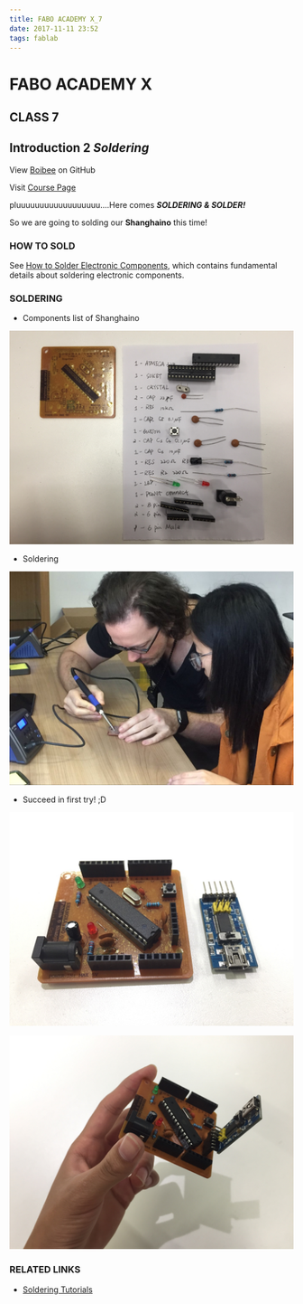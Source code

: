 ```yaml
---
title: FABO ACADEMY X_7
date: 2017-11-11 23:52
tags: fablab
---
```


# FABO ACADEMY X
## CLASS 7
## Introduction 2 *Soldering*

View [Boibee](https://mrtriskin.github.io/) on GitHub

Visit [Course Page](https://faboshanghai.gihub.io)

pluuuuuuuuuuuuuuuuuu....Here comes ***SOLDERING & SOLDER!***

So we are going to solding our **Shanghaino** this time!


### HOW TO SOLD
See [How to Solder Electronic Components](https://www.sciencebuddies.org/science-fair-projects/references/how-to-solder#overview), which contains fundamental details about soldering electronic components.

### SOLDERING

  - Components list of Shanghaino

  ![list](https://raw.githubusercontent.com/MrTriskin/blog/master/img/fabo_6/list.png)

  - Soldering

  ![underins](https://raw.githubusercontent.com/MrTriskin/blog/master/img/fabo_6/underins.png)

  - Succeed in first try! ;D

  ![prot](https://raw.githubusercontent.com/MrTriskin/blog/master/img/fabo_6/prot.png)

  ![msino](https://raw.githubusercontent.com/MrTriskin/blog/master/img/fabo_6/msino.png)


### RELATED LINKS

  - [Soldering Tutorials](https://www.sciencebuddies.org/science-fair-projects/references/how-to-solder#overview)
